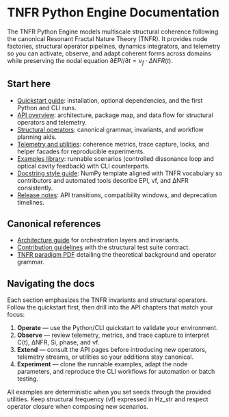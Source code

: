 # TNFR Python Engine Documentation

The TNFR Python Engine models multiscale structural coherence following the canonical
Resonant Fractal Nature Theory (TNFR). It provides node factories, structural operator
pipelines, dynamics integrators, and telemetry so you can activate, observe, and adapt
coherent forms across domains while preserving the nodal equation
$\partial EPI/\partial t = \nu_f \cdot \Delta NFR(t)$.

## Start here

- [Quickstart guide](getting-started/quickstart.md): installation, optional dependencies,
  and the first Python and CLI runs.
- [API overview](api/overview.md): architecture, package map, and data flow for structural
  operators and telemetry.
- [Structural operators](api/operators.md): canonical grammar, invariants, and workflow
  planning aids.
- [Telemetry and utilities](api/telemetry.md): coherence metrics, trace capture, locks, and
  helper facades for reproducible experiments.
- [Examples library](examples/README.md): runnable scenarios (controlled dissonance loop and
  optical cavity feedback) with CLI counterparts.
- [Docstring style guide](api/docstring_style.md): NumPy template aligned with TNFR vocabulary
  so contributors and automated tools describe EPI, νf, and ΔNFR consistently.
- [Release notes](releases.md): API transitions, compatibility windows, and deprecation timelines.

## Canonical references

- [Architecture guide](https://github.com/fermga/TNFR-Python-Engine/blob/main/ARCHITECTURE.md) for orchestration layers and invariants.
- [Contribution guidelines](https://github.com/fermga/TNFR-Python-Engine/blob/main/CONTRIBUTING.md) with the structural test suite contract.
- [TNFR paradigm PDF](https://github.com/fermga/TNFR-Python-Engine/raw/main/TNFR.pdf) detailing the theoretical background and operator grammar.

## Navigating the docs

Each section emphasizes the TNFR invariants and structural operators. Follow the quickstart
first, then drill into the API chapters that match your focus:

1. **Operate** — use the Python/CLI quickstart to validate your environment.
2. **Observe** — review telemetry, metrics, and trace capture to interpret C(t), ΔNFR, Si,
   phase, and νf.
3. **Extend** — consult the API pages before introducing new operators, telemetry streams, or
   utilities so your additions stay canonical.
4. **Experiment** — clone the runnable examples, adapt the node parameters, and reproduce the
   CLI workflows for automation or batch testing.

All examples are deterministic when you set seeds through the provided utilities. Keep
structural frequency (νf) expressed in Hz_str and respect operator closure when composing
new scenarios.

